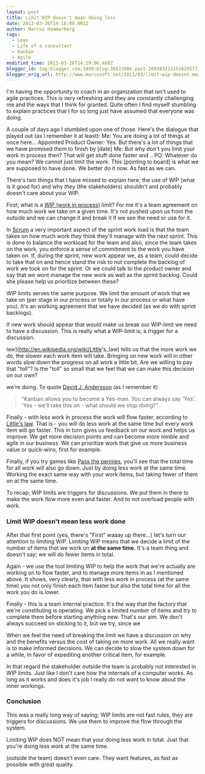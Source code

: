 ```yaml
---
layout: post
title: Limit WIP doesn't mean doing less
date: 2013-03-26T14:18:00.001Z
author: Marcus Hammarberg
tags:
  - Lean
  - Life of a consultant
  - Kanban
  - Agile
modified_time: 2013-03-26T14:19:06.460Z
blogger_id: tag:blogger.com,1999:blog-36533086.post-2693832132518295773
blogger_orig_url: http://www.marcusoft.net/2013/03/limit-wip-doesnt-mean-doing-less-stuff.html
---
```




<div dir="ltr" style="text-align: left;" trbidi="on">

I'm having the opportunity to coach in an organization that isn't used
to agile practices. This is very refreshing and they are constantly
challenging me and the ways that I think for granted. Quite often I find
myself stumbling to explain practices that I for so long just have
assumed that everyone was doing.

A couple of days ago I stumbled upon one of those. Here's
the dialogue that played out (as I remember it at least):
Me: You are doing a lot of things at once here...
Appointed Product Owner: Yes. But there's a lot of things that we have
promised *them* to finish by \[date\]
Me: But why don't you limit your work in process then? That will get
stuff done faster and ..
PO: Whatever do you mean? We cannot just limit the work. This \[pointing
to board\] is what we are supposed to have done. We better do it now. As
fast as we can.

There's two things that I have missed to explain here; the use of WIP
(what is it good for) and why *they* (the stakeholders) shouldn't and
probably doesn't care about your WIP.

First; what is a [WIP (work in
process)](http://en.wikipedia.org/wiki/Work_in_process) limit? For me
it's a team agreement on how much work we take on a given time. It's not
pushed upon us from the outside and we can change it and break it if we
see the need or use for it.

In [Scrum](http://en.wikipedia.org/wiki/Scrum_(development)) a very
important aspect of the sprint work load is that the team takes on how
much work *they* think they'll manage with the next sprint. This is done
to balance the workload for the team and also, since the team takes on
the work, you enforce a sense of commitment to the work you have taken
on. If, during the sprint, new work appear we, as a team, could decide
to take that on and hence stand the risk to not complete the backlog of
work we took on for the sprint. Or we could talk to the product owner
and say that we wont manage the new work as well as the sprint backlog.
Could she please help us prioritize between these?

WIP limits serves the same purpose. We limit the amount of work that we
take on (per stage in our process or totally in our process or what have
you). It's an working agreement that we have decided (as we do with
sprint backlogs).

<div style="text-align: left;">

If new work should appear that would make us break our WIP-limit we need
to have a discussion. This is really what a WIP-limit is; a trigger for
a discussion.

</div>

law](<http://en.wikipedia.org/wiki/Little>'s_law) tells us that the more
work we do, the slower each work item will take. Bringing on new work
will in other words slow down the progress on all work a little bit. Are
we willing to pay that "toll"? Is the "toll" so small that we feel that
we can make this decision on our own?

</div>

<div style="text-align: left;">

we're doing. To quote [David J.
Andersson](http://www.agilemanagement.net/) (as I remember it)

</div>

> "Kanban allows you to become a Yes-man. You can always say 'Yes'.
> 'Yes - we'll take this on - what should we stop doing?"

Finally - with less work in process the work will flow faster, according
to [Little's law](http://en.wikipedia.org/wiki/Little's_law). That is -
you will do less work at the same time but every work item will go
faster. This in turn gives us feedback on our work and helps us improve.
We get more decision points and can become more nimble and agile in our
business. We can prioritize work that give us more business value or
quick-wins, first for example.

Finally, if you try games like [Pass the
pennies](http://blog.crisp.se/2008/09/08/mattiasskarin/1220882915232),
you'll see that the total time for all work will also go down. Just by
doing less work at the same time. Working the exact same way with your
work items, but taking fewer of them on at the same time.

To recap; WIP limits are triggers for discussions. We put them in there
to make the work flow more even and faster. And to not overload people
with work.

### Limit WIP doesn't mean less work done

<div>

After that first point (yes, there's "First" waaay up there...) let's
turn our attention to limiting WIP. Limiting WIP means that we decide a
limit of the number of items that we work on **at the same time.** It's
a team thing and doesn't say; we will do fewer items in total.

</div>

<div>

Again - we use the tool limiting WIP to help the work that we're
actually are working on to flow faster, and to manage more items in
as I mentioned above. It shows, very clearly, that with less work in
process (at the same time) you not only finish each item faster but also
the total time for all the work you do is lower.

</div>

<div>

Finally - this is a team internal practice. It's the way that the
factory that we're constituting is operating. We pick a limited number
of items and try to complete them before starting anything new. That's
our aim. We don't always succeed on sticking to it, but we try, since we
</div>

<div>

When we feel the need of breaking the limit we have a discussion on why
and the benefits versus the cost of taking on more work. All we really
want is to make informed decisions. We can decide to slow the system
down for a while, in favor of expediting another critical item, for
example.

<div>

In that regard the stakeholder outside the team is probably not
interested in WIP limits. Just like I don't care how the internals of a
computer works. As long as it works and does it's job I really do not
want to know about the inner workings.

</div>

### Conclusion

This was a really long way of saying; WIP limits are not fast rules,
they are triggers for discussions. We use them to improve the flow
through the system.

</div>

<div>

Limiting WIP does NOT mean that your doing less work in total. Just that
you're doing less work at the same time.

</div>

<div>
(outside the team) doesn't even care. They want features, as fast as
possible with great quality.  

</div>

</div>
